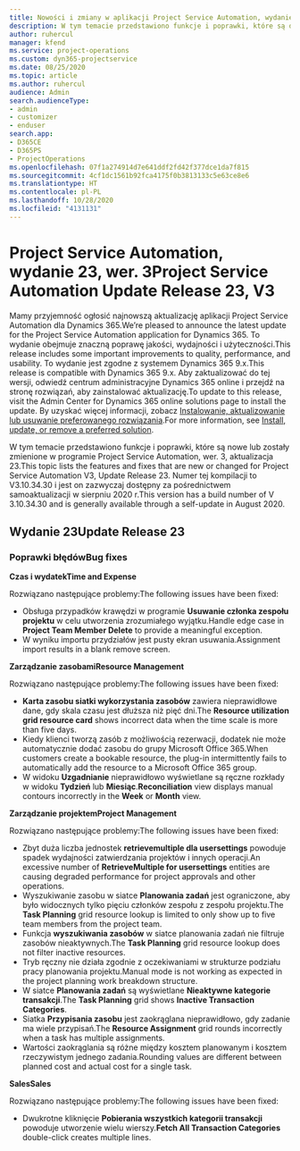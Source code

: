 ```yaml
---
title: Nowości i zmiany w aplikacji Project Service Automation, wydanie 23, wer. 3
description: W tym temacie przedstawiono funkcje i poprawki, które są dostępne w programie Project Service Automation, aktualizacja 23, wer. 3.
author: ruhercul
manager: kfend
ms.service: project-operations
ms.custom: dyn365-projectservice
ms.date: 08/25/2020
ms.topic: article
ms.author: ruhercul
audience: Admin
search.audienceType:
- admin
- customizer
- enduser
search.app:
- D365CE
- D365PS
- ProjectOperations
ms.openlocfilehash: 07f1a274914d7e641ddf2fd42f377dce1da7f815
ms.sourcegitcommit: 4cf1dc1561b92fca4175f0b3813133c5e63ce8e6
ms.translationtype: HT
ms.contentlocale: pl-PL
ms.lasthandoff: 10/28/2020
ms.locfileid: "4131131"
---
```

# <a name="project-service-automation-update-release-23-v3"></a><span data-ttu-id="ecb1a-103">Project Service Automation, wydanie 23, wer. 3</span><span class="sxs-lookup"><span data-stu-id="ecb1a-103">Project Service Automation Update Release 23, V3</span></span>

<span data-ttu-id="ecb1a-104">Mamy przyjemność ogłosić najnowszą aktualizację aplikacji Project Service Automation dla Dynamics 365.</span><span class="sxs-lookup"><span data-stu-id="ecb1a-104">We’re pleased to announce the latest update for the Project Service Automation application for Dynamics 365.</span></span> <span data-ttu-id="ecb1a-105">To wydanie obejmuje znaczną poprawę jakości, wydajności i użyteczności.</span><span class="sxs-lookup"><span data-stu-id="ecb1a-105">This release includes some important improvements to quality, performance, and usability.</span></span> <span data-ttu-id="ecb1a-106">To wydanie jest zgodne z systemem Dynamics 365 9.x.</span><span class="sxs-lookup"><span data-stu-id="ecb1a-106">This release is compatible with Dynamics 365 9.x.</span></span> <span data-ttu-id="ecb1a-107">Aby zaktualizować do tej wersji, odwiedź centrum administracyjne Dynamics 365 online i przejdź na stronę rozwiązań, aby zainstalować aktualizację.</span><span class="sxs-lookup"><span data-stu-id="ecb1a-107">To update to this release, visit the Admin Center for Dynamics 365 online solutions page to install the update.</span></span> <span data-ttu-id="ecb1a-108">By uzyskać więcej informacji, zobacz [Instalowanie, aktualizowanie lub usuwanie preferowanego rozwiązania](https://docs.microsoft.com/power-platform/admin/install-remove-preferred-solution).</span><span class="sxs-lookup"><span data-stu-id="ecb1a-108">For more information, see [Install, update, or remove a preferred solution](https://docs.microsoft.com/power-platform/admin/install-remove-preferred-solution).</span></span>

<span data-ttu-id="ecb1a-109">W tym temacie przedstawiono funkcje i poprawki, które są nowe lub zostały zmienione w programie Project Service Automation, wer. 3, aktualizacja 23.</span><span class="sxs-lookup"><span data-stu-id="ecb1a-109">This topic lists the features and fixes that are new or changed for Project Service Automation V3, Update Release 23.</span></span> <span data-ttu-id="ecb1a-110">Numer tej kompilacji to V3.10.34.30 i jest on zazwyczaj dostępny za pośrednictwem samoaktualizacji w sierpniu 2020 r.</span><span class="sxs-lookup"><span data-stu-id="ecb1a-110">This version has a build number of V 3.10.34.30 and is generally available through a self-update in August 2020.</span></span>

## <a name="update-release-23"></a><span data-ttu-id="ecb1a-111">Wydanie 23</span><span class="sxs-lookup"><span data-stu-id="ecb1a-111">Update Release 23</span></span>

### <a name="bug-fixes"></a><span data-ttu-id="ecb1a-112">Poprawki błędów</span><span class="sxs-lookup"><span data-stu-id="ecb1a-112">Bug fixes</span></span>

<span data-ttu-id="ecb1a-113">**Czas i wydatek**</span><span class="sxs-lookup"><span data-stu-id="ecb1a-113">**Time and Expense**</span></span>

<span data-ttu-id="ecb1a-114">Rozwiązano następujące problemy:</span><span class="sxs-lookup"><span data-stu-id="ecb1a-114">The following issues have been fixed:</span></span>
- <span data-ttu-id="ecb1a-115">Obsługa przypadków krawędzi w programie **Usuwanie członka zespołu projektu** w celu utworzenia zrozumiałego wyjątku.</span><span class="sxs-lookup"><span data-stu-id="ecb1a-115">Handle edge case in **Project Team Member Delete** to provide a meaningful exception.</span></span>
- <span data-ttu-id="ecb1a-116">W wyniku importu przydziałów jest pusty ekran usuwania.</span><span class="sxs-lookup"><span data-stu-id="ecb1a-116">Assignment import results in a blank remove screen.</span></span>

<span data-ttu-id="ecb1a-117">**Zarządzanie zasobami**</span><span class="sxs-lookup"><span data-stu-id="ecb1a-117">**Resource Management**</span></span>

<span data-ttu-id="ecb1a-118">Rozwiązano następujące problemy:</span><span class="sxs-lookup"><span data-stu-id="ecb1a-118">The following issues have been fixed:</span></span>

- <span data-ttu-id="ecb1a-119">**Karta zasobu siatki wykorzystania zasobów** zawiera nieprawidłowe dane, gdy skala czasu jest dłuższa niż pięć dni.</span><span class="sxs-lookup"><span data-stu-id="ecb1a-119">The **Resource utilization grid resource card** shows incorrect data when the time scale is more than five days.</span></span>
- <span data-ttu-id="ecb1a-120">Kiedy klienci tworzą zasób z możliwością rezerwacji, dodatek nie może automatycznie dodać zasobu do grupy Microsoft Office 365.</span><span class="sxs-lookup"><span data-stu-id="ecb1a-120">When customers create a bookable resource, the plug-in intermittently fails to automatically add the resource to a Microsoft Office 365 group.</span></span>
- <span data-ttu-id="ecb1a-121">W widoku **Uzgadnianie** nieprawidłowo wyświetlane są ręczne rozkłady w widoku **Tydzień** lub **Miesiąc**.</span><span class="sxs-lookup"><span data-stu-id="ecb1a-121">**Reconciliation** view displays manual contours incorrectly in the **Week** or **Month** view.</span></span>

<span data-ttu-id="ecb1a-122">**Zarządzanie projektem**</span><span class="sxs-lookup"><span data-stu-id="ecb1a-122">**Project Management**</span></span>

<span data-ttu-id="ecb1a-123">Rozwiązano następujące problemy:</span><span class="sxs-lookup"><span data-stu-id="ecb1a-123">The following issues have been fixed:</span></span>

- <span data-ttu-id="ecb1a-124">Zbyt duża liczba jednostek **retrievemultiple dla usersettings** powoduje spadek wydajności zatwierdzania projektów i innych operacji.</span><span class="sxs-lookup"><span data-stu-id="ecb1a-124">An excessive number of **RetrieveMultiple for usersettings** entities are causing degraded performance for project approvals and other operations.</span></span>
- <span data-ttu-id="ecb1a-125">Wyszukiwanie zasobu w siatce **Planowania zadań** jest ograniczone, aby było widocznych tylko pięciu członków zespołu z zespołu projektu.</span><span class="sxs-lookup"><span data-stu-id="ecb1a-125">The **Task Planning** grid resource lookup is limited to only show up to five team members from the project team.</span></span> 
- <span data-ttu-id="ecb1a-126">Funkcja **wyszukiwania zasobów** w siatce planowania zadań nie filtruje zasobów nieaktywnych.</span><span class="sxs-lookup"><span data-stu-id="ecb1a-126">The **Task Planning** grid resource lookup does not filter inactive resources.</span></span>
- <span data-ttu-id="ecb1a-127">Tryb ręczny nie działa zgodnie z oczekiwaniami w strukturze podziału pracy planowania projektu.</span><span class="sxs-lookup"><span data-stu-id="ecb1a-127">Manual mode is not working as expected in the project planning work breakdown structure.</span></span>
- <span data-ttu-id="ecb1a-128">W siatce **Planowania zadań** są wyświetlane **Nieaktywne kategorie transakcji**.</span><span class="sxs-lookup"><span data-stu-id="ecb1a-128">The **Task Planning** grid shows **Inactive Transaction Categories**.</span></span>
- <span data-ttu-id="ecb1a-129">Siatka **Przypisania zasobu** jest zaokrąglana nieprawidłowo, gdy zadanie ma wiele przypisań.</span><span class="sxs-lookup"><span data-stu-id="ecb1a-129">The **Resource Assignment** grid rounds incorrectly when a task has multiple assignments.</span></span>
- <span data-ttu-id="ecb1a-130">Wartości zaokrąglania są różne między kosztem planowanym i kosztem rzeczywistym jednego zadania.</span><span class="sxs-lookup"><span data-stu-id="ecb1a-130">Rounding values are different between planned cost and actual cost for a single task.</span></span>

<span data-ttu-id="ecb1a-131">**Sales**</span><span class="sxs-lookup"><span data-stu-id="ecb1a-131">**Sales**</span></span>

<span data-ttu-id="ecb1a-132">Rozwiązano następujące problemy:</span><span class="sxs-lookup"><span data-stu-id="ecb1a-132">The following issues have been fixed:</span></span>

- <span data-ttu-id="ecb1a-133">Dwukrotne kliknięcie **Pobierania wszystkich kategorii transakcji** powoduje utworzenie wielu wierszy.</span><span class="sxs-lookup"><span data-stu-id="ecb1a-133">**Fetch All Transaction Categories** double-click creates multiple lines.</span></span>
